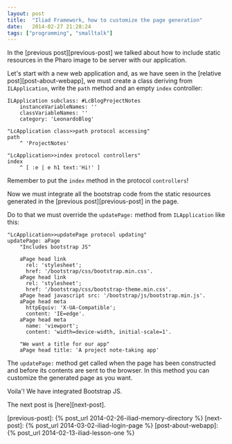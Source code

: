 ```yaml
---
layout: post
title:  "Iliad Framework, how to customize the page generation"
date:   2014-02-27 21:28:24
tags: ["programming", "smalltalk"]
---
```


In the [previous post][previous-post] we talked about how to include
static resources in the Pharo image to be server with our application.

<!--more-->

Let's start with a new web application and, as we have seen in the
[relative post][post-about-webapp], we must create a class deriving
from `ILApplication`, write the `path` method and an empty `index`
controller:

```smalltalk
ILApplication subclass: #LcBlogProjectNotes
    instanceVariableNames: ''
    classVariableNames: ''
    category: 'LeonardoBlog'
```

```smalltalk
"LcApplication class>>path protocol accessing"
path
    ^ 'ProjectNotes'
```

```smalltalk
"LcApplication>>index protocol controllers"
index
    ^ [ :e | e h1 text:'Hi!' ]
```

Remember to put the `index` method in the protocol `controllers`!

Now we must integrate all the bootstrap code from the static resources
generated in the [previous post][previous-post] in the page.

Do to that we must override the `updatePage:` method from
`ILApplication` like this:

```smalltalk
"LcApplication>>updatePage protocol updating"
updatePage: aPage
    "Includes bootstrap JS"
    
    aPage head link
      rel: 'stylesheet';
      href: '/bootstrap/css/bootstrap.min.css'.
    aPage head link
      rel: 'stylesheet';
      href: '/bootstrap/css/bootstrap-theme.min.css'.
    aPage head javascript src: '/bootstrap/js/bootstrap.min.js'.
    aPage head meta
      httpEquiv: 'X-UA-Compatible';
      content: 'IE=edge'.
    aPage head meta
      name: 'viewport';
	  content: 'width=device-width, initial-scale=1'.
    
    "We want a title for our app"
    aPage head title: 'A project note-taking app'
```

The `updatePage:` method get called when the page has been constructed
and before its contents are sent to the browser. In this method you
can customize the generated page as you want.

Voila'! We have integrated Bootstrap JS. 

The next post is [here][next-post].

[previous-post]: {% post_url 2014-02-26-iliad-memory-directory %}
[next-post]: {% post_url 2014-03-02-iliad-login-page %}
[post-about-webapp]: {% post_url 2014-02-13-iliad-lesson-one %}
